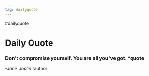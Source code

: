 ```yaml
---
tag: dailyquote
---
```


#dailyquote

# Daily Quote

### Don't compromise yourself. You are all you've got. ^quote
*-Janis Joplin* ^author
